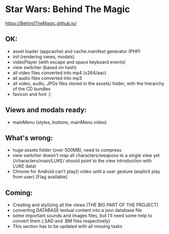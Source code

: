 # Star Wars: Behind The Magic 
https://BehindTheMagic.github.io/

## OK:
- asset loader (appcache) and cache.manifest generator (PHP)
- init (rendering views, modals)
- videoPlayer (with escape and space keyboard events)
- view switcher (based on hash)
- all video files converted into mp4 (x264/aac)
- all audio files converted into mp3
- all video, audio, JPGs files stored in the assets/ folder, with the hierarchy of the CD bundles
- favicon and font :)

## Views and modals ready:
- mainMenu (styles, buttons, mainMenu video)

## What's wrong:
- huge assets folder (over 500MB), need to compress
- view switcher doesn't map all characters/weapons to a single view yet
    (/characters/main/LUKE/ should point to the view introduction with LUKE data)
- Chrome for Android can't play() video until a user gesture (explicit play from user) [Flag available]

## Coming:
- Creating and stylizing all the views (THE BIG PART OF THE PROJECT)
- converting DATABASE textual content into a json database file
- some important sounds and images files, but I'll need some help to convert them (.SAD and .BM files respectively)
- This section has to be updated with all missing tasks
